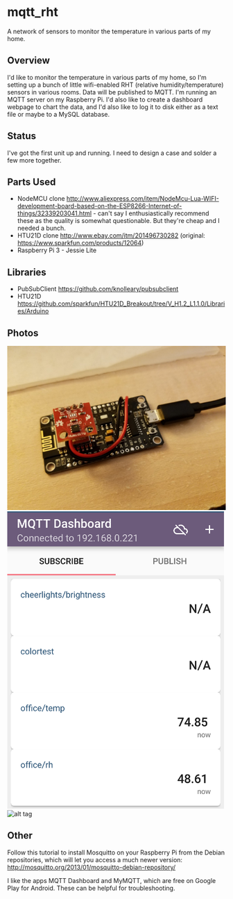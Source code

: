 # mqtt_rht
A network of sensors to monitor the temperature in various parts of my home.

## Overview
I'd like to monitor the temperature in various parts of my home, so I'm setting up a bunch of little wifi-enabled RHT (relative humidity/temperature) sensors in various rooms. Data will be published to MQTT. I'm running an MQTT server on my Raspberry Pi. I'd also like to create a dashboard webpage to chart the data, and I'd also like to log it to disk either as a text file or maybe to a MySQL database.

## Status
I've got the first unit up and running. I need to design a case and solder a few more together.

## Parts Used
- NodeMCU clone http://www.aliexpress.com/item/NodeMcu-Lua-WIFI-development-board-based-on-the-ESP8266-Internet-of-things/32339203041.html - can't say I enthusiastically recommend these as the quality is somewhat questionable. But they're cheap and I needed a bunch.
- HTU21D clone http://www.ebay.com/itm/201496730282 (original: https://www.sparkfun.com/products/12064)
- Raspberry Pi 3 - Jessie Lite

## Libraries
- PubSubClient https://github.com/knolleary/pubsubclient
- HTU21D https://github.com/sparkfun/HTU21D_Breakout/tree/V_H1.2_L1.1.0/Libraries/Arduino

## Photos
![alt tag](https://github.com/lizcorson/mqtt_rht/blob/master/photos/firstunit.jpg)
![alt tag](https://github.com/lizcorson/mqtt_rht/blob/master/photos/mqttdashboard.png)
![alt tag](https://github.com/lizcorson/colormixer/blob/master/schematic/esp8266_htu21d.png)

## Other

Follow this tutorial to install Mosquitto on your Raspberry Pi from the Debian repositories, which will let you access a much newer version: http://mosquitto.org/2013/01/mosquitto-debian-repository/

I like the apps MQTT Dashboard and MyMQTT, which are free on Google Play for Android. These can be helpful for troubleshooting.

